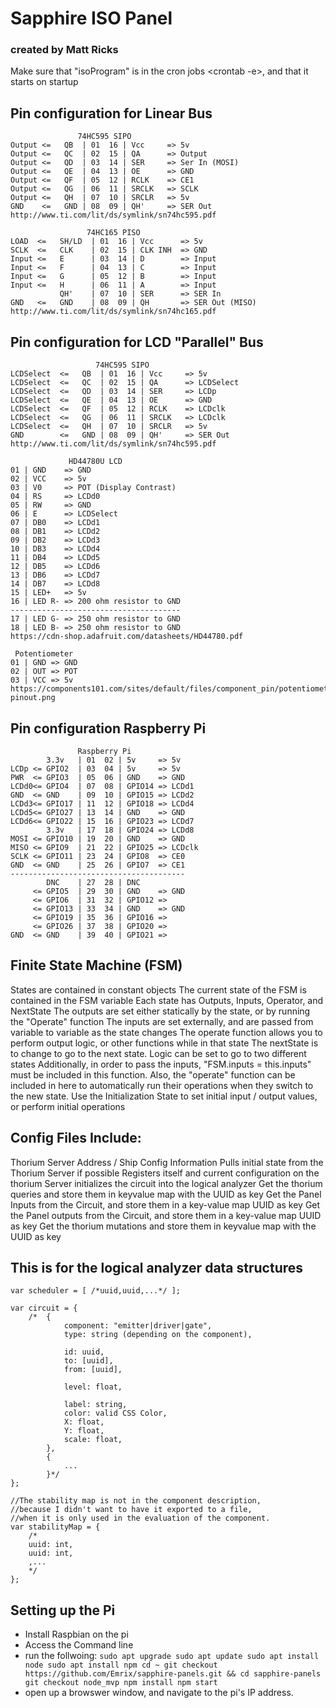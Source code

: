 # Sapphire ISO Panel
### created by Matt Ricks

Make sure that "isoProgram" is in the cron jobs <crontab -e>, and that it starts on startup


## Pin configuration for Linear Bus
```
               74HC595 SIPO
Output <=   QB  | 01  16 | Vcc     => 5v
Output <=   QC  | 02  15 | QA      => Output
Output <=   QD  | 03  14 | SER     => Ser In (MOSI)
Output <=   QE  | 04  13 | OE      => GND
Output <=   QF  | 05  12 | RCLK    => CE1
Output <=   QG  | 06  11 | SRCLK   => SCLK
Output <=   QH  | 07  10 | SRCLR   => 5v
GND    <=   GND | 08  09 | QH'     => SER Out
http://www.ti.com/lit/ds/symlink/sn74hc595.pdf
```

```
                 74HC165 PISO
LOAD  <=   SH/LD  | 01  16 | Vcc      => 5v
SCLK  <=   CLK    | 02  15 | CLK INH  => GND
Input <=   E      | 03  14 | D        => Input
Input <=   F      | 04  13 | C        => Input
Input <=   G      | 05  12 | B        => Input
Input <=   H      | 06  11 | A        => Input
           QH'    | 07  10 | SER      => SER In
GND   <=   GND    | 08  09 | QH       => SER Out (MISO)
http://www.ti.com/lit/ds/symlink/sn74hc165.pdf
```

## Pin configuration for LCD "Parallel" Bus
```
                   74HC595 SIPO
LCDSelect  <=   QB  | 01  16 | Vcc     => 5v
LCDSelect  <=   QC  | 02  15 | QA      => LCDSelect
LCDSelect  <=   QD  | 03  14 | SER     => LCDp
LCDSelect  <=   QE  | 04  13 | OE      => GND
LCDSelect  <=   QF  | 05  12 | RCLK    => LCDclk
LCDSelect  <=   QG  | 06  11 | SRCLK   => LCDclk
LCDSelect  <=   QH  | 07  10 | SRCLR   => 5v
GND        <=   GND | 08  09 | QH'     => SER Out
http://www.ti.com/lit/ds/symlink/sn74hc595.pdf
```

```
             HD44780U LCD
01 | GND    => GND
02 | VCC    => 5v
03 | V0     => POT (Display Contrast)
04 | RS     => LCDd0
05 | RW     => GND
06 | E      => LCDSelect
07 | DB0    => LCDd1
08 | DB1    => LCDd2
09 | DB2    => LCDd3
10 | DB3    => LCDd4
11 | DB4    => LCDd5
12 | DB5    => LCDd6
13 | DB6    => LCDd7
14 | DB7    => LCDd8
15 | LED+   => 5v
16 | LED R- => 200 ohm resistor to GND
--------------------------------------
17 | LED G- => 250 ohm resistor to GND
18 | LED B- => 250 ohm resistor to GND
https://cdn-shop.adafruit.com/datasheets/HD44780.pdf
```

```
 Potentiometer
01 | GND => GND
02 | OUT => POT
03 | VCC => 5v
https://components101.com/sites/default/files/component_pin/potentiometer-pinout.png
```

## Pin configuration Raspberry Pi
```
               Raspberry Pi
        3.3v   | 01  02 | 5v     => 5v
LCDp <= GPIO2  | 03  04 | 5v     => 5v
PWR  <= GPIO3  | 05  06 | GND    => GND
LCDd0<= GPIO4  | 07  08 | GPIO14 => LCDd1
GND  <= GND    | 09  10 | GPIO15 => LCDd2
LCDd3<= GPIO17 | 11  12 | GPIO18 => LCDd4
LCDd5<= GPIO27 | 13  14 | GND    => GND
LCDd6<= GPIO22 | 15  16 | GPIO23 => LCDd7
        3.3v   | 17  18 | GPIO24 => LCDd8
MOSI <= GPIO10 | 19  20 | GND    => GND
MISO <= GPIO9  | 21  22 | GPIO25 => LCDclk
SCLK <= GPIO11 | 23  24 | GPIO8  => CE0
GND  <= GND    | 25  26 | GPIO7  => CE1
---------------------------------------
        DNC    | 27  28 | DNC
     <= GPIO5  | 29  30 | GND    => GND
     <= GPIO6  | 31  32 | GPIO12 =>
     <= GPIO13 | 33  34 | GND    => GND
     <= GPIO19 | 35  36 | GPIO16 =>
     <= GPIO26 | 37  38 | GPIO20 =>
GND  <= GND    | 39  40 | GPIO21 =>
```




## Finite State Machine (FSM)
States are contained in constant objects
The current state of the FSM is contained in the FSM variable
Each state has Outputs, Inputs, Operator, and NextState
The outputs are set either statically by the state, or by running the "Operate" function
The inputs are set externally, and are passed from variable to variable as the state changes
The operate function allows you to perform output logic, or other functions while in that state
The nextState is to change to go to the next state. Logic can be set to go to two different states
    Additionally, in order to pass the inputs, "FSM.inputs = this.inputs" must be included in this
    function.  Also, the "operate" function can be included in here to automatically run their
    operations when they switch to the new state.
Use the Initialization State to set initial input / output values, or perform initial operations


## Config Files Include:
Thorium Server Address / Ship Config Information
Pulls initial state from the Thorium Server if possible
Registers itself and current configuration on the thorium Server
initializes the circuit into the logical analyzer
Get the thorium queries and store them in keyvalue map with the UUID as key
Get the Panel Inputs from the Circuit, and store them in a key-value map  UUID as key
Get the Panel outputs from the Circuit, and store them in a key-value map  UUID as key
Get the thorium mutations and store them in keyvalue map with the UUID as key


## This is for the logical analyzer data structures
```
var scheduler = [ /*uuid,uuid,...*/ ];

var circuit = {
    /*  {
            component: "emitter|driver|gate",
            type: string (depending on the component),

            id: uuid,
            to: [uuid],
            from: [uuid],

            level: float,

            label: string,
            color: valid CSS Color,
            X: float,
            Y: float,
            scale: float,
        },
        {
            ...
        }*/
};

//The stability map is not in the component description,
//because I didn't want to have it exported to a file,
//when it is only used in the evaluation of the component.
var stabilityMap = {
    /*
    uuid: int,
    uuid: int,
    ,...
    */
};
```



## Setting up the Pi
* Install Raspbian on the pi
* Access the Command line
* run the follwoing: ```sudo apt upgrade
sudo apt update
sudo apt install node
sudo apt install npm
cd ~
git checkout https://github.com/Emrix/sapphire-panels.git && cd sapphire-panels
git checkout node_mvp
npm install
npm start```
* open up a browswer window, and navigate to the pi's IP address.